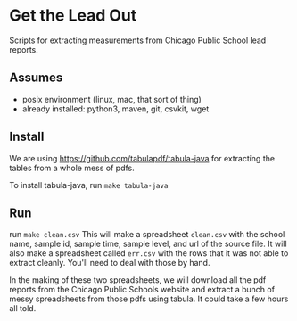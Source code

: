 # Get the Lead Out

Scripts for extracting measurements from Chicago Public School lead reports.

## Assumes

* posix environment (linux, mac, that sort of thing)
* already installed: python3, maven, git, csvkit, wget

## Install

We are using https://github.com/tabulapdf/tabula-java for extracting the tables from a whole mess of pdfs.

To install tabula-java, run `make tabula-java`

## Run

run `make clean.csv` This will make a spreadsheet `clean.csv` with the
school name, sample id, sample time, sample level, and url of the
source file. It will also make a spreadsheet called `err.csv` with the
rows that it was not able to extract cleanly. You'll need to deal with
those by hand.

In the making of these two spreadsheets, we will download all the pdf
reports from the Chicago Public Schools website and extract a bunch of
messy spreadsheets from those pdfs using tabula. It could take a few hours all told. 
